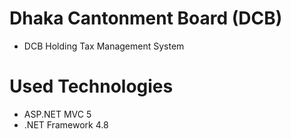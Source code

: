 # Dhaka Cantonment Board (DCB) 
* DCB Holding Tax Management System
# Used Technologies
* ASP.NET MVC 5
* .NET Framework 4.8
